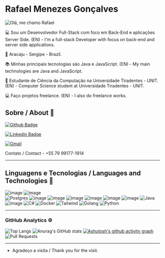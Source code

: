# Rafael Menezes Gonçalves

![Olá, me chamo Rafael](https://github.com/user-attachments/assets/8f0d75e1-40d2-461a-930f-bf30c319a8e9)

:computer: Sou um Desenvolvedor Full-Stack com foco em Back-End e aplicações Server Side.
           (EN) - I'm a full-stack Developer with focus on back-end and server side applications.

:house_with_garden: Aracaju - Sergipe - Brazil.

:books: Minhas principais tecnologias são Java e JavaScript.
        (EN) - My main technologies are Java and JavaScript.

:school: Estudante de Ciência da Computação na Universidade Tiradentes - UNIT.
         (EN) - Computer Science student at Universidade Tiradentes - UNIT.

:computer: Faço projetos freelance.
           (EN) - I also do freelance works.
 
## Sobre / About :book:

[![Github Badge](https://img.shields.io/badge/-Github-000?style=flat-square&logo=Github&logoColor=white&link=https://github.com/rafael-men)](https://github.com/rafael-men)

[![Linkedin Badge](https://img.shields.io/badge/-LinkedIn-blue?style=flat-square&logo=Linkedin&logoColor=white&link=https://www.linkedin.com/in/rafael-menezes-58a6b3274/)](https://www.linkedin.com/in/rafael-menezes-58a6b3274/)

[![Gmail](https://img.shields.io/badge/Gmail-D14836?style=for-the-badge&logo=gmail&logoColor=white)](rafaelgoncalves1822@gmail.com)

Contato / Contact - +55 79 99177-1914

----------------------------------------------------------------------------------

## Linguagens e Tecnologias / Languages and Technologies :wrench: 

![image](https://img.shields.io/badge/MongoDB-4EA94B?style=for-the-badge&logo=mongodb&logoColor=white)
![image](https://img.shields.io/badge/MySQL-005C84?style=for-the-badge&logo=mysql&logoColor=white)  
![Postgres](https://img.shields.io/badge/postgres-%23316192.svg?style=for-the-badge&logo=postgresql&logoColor=white)
![image](https://img.shields.io/badge/HTML5-E34F26?style=for-the-badge&logo=html5&logoColor=white) 
![image](https://img.shields.io/badge/CSS3-1572B6?style=for-the-badge&logo=css3&logoColor=white) 
![image](https://img.shields.io/badge/JavaScript-323330?style=for-the-badge&logo=javascript&logoColor=F7DF1E) 
![image](https://img.shields.io/badge/Node%20js-339933?style=for-the-badge&logo=nodedotjs&logoColor=white)
![image](https://img.shields.io/badge/React-20232A?style=for-the-badge&logo=react&logoColor=61DAFB)
![image](https://img.shields.io/badge/next%20js-000000?style=for-the-badge&logo=nextdotjs&logoColor=white)
![Java](https://img.shields.io/badge/java-%557C94.svg?style=for-the-badge&logo=openjdk&logoColor=white)
![image](https://img.shields.io/badge/Spring_Boot-F2F4F9?style=for-the-badge&logo=spring-boot)
![C#](https://img.shields.io/badge/C%23-239120?style=for-the-badge&logo=c%2B%2B&logoColor=white)
![Docker](https://img.shields.io/badge/docker-%230db7ed.svg?style=for-the-badge&logo=docker&logoColor=white)
![Tailwind](https://img.shields.io/badge/tailwindcss-%2338B2AC.svg?style=for-the-badge&logo=tailwind-css&logoColor=white)
![Golang](https://img.shields.io/badge/Go-00ADD8?style=for-the-badge&logo=go&logoColor=white)
![Python](https://img.shields.io/badge/Python-3776AB.svg?style=for-the-badge&logo=Python&logoColor=white)

----------------------------------------------------------------------------------

###  GitHub Analytics  :gear:
![Top Langs](https://github-readme-stats.vercel.app/api/top-langs/?username=rafael-men&layout=compact&theme=dracula&langscount=7)
![Anurag's GitHub stats](https://github-readme-stats.vercel.app/api?username=rafael-men&show_icons=true&theme=dracula)
[![Ashutosh's github activity graph](https://github-readme-activity-graph.vercel.app/graph?username=rafael-men&theme=dracula)](https://github.com/ashutosh00710/github-readme-activity-graph)
![Pull Requests](https://github-readme-stats.vercel.app/api/pull-request/?username=rafael-men&show_icons=true&theme=dracula)





----------------------------------------------------------------------------------

- Agradeço a visita / Thank you for the visit.
